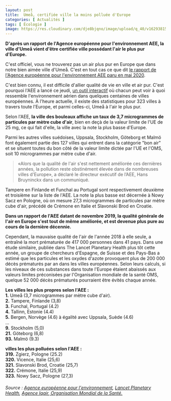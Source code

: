 ```yaml
---
layout: post
title:  Umeå, certifiée ville la moins polluée d'Europe
categories: [ Actualités ]
tags: [ Écologie ]
image: https://res.cloudinary.com/dje8bjqno/image/upload/q_40/v1629381540/images/articlecover/DSC07083-min_ixyulw.jpg
---
```


**D'après un rapport de l'Agence européenne pour l'environnement AEE, la ville d'Umeå vient d'être certifiée ville possédant l'air le plus pur d'Europe.**

C'est officiel, vous ne trouverez pas un air plus pur en Europe que dans notre bien aimée ville d'Umeå. C'est en tout cas ce que dit <a href="https://www.eea.europa.eu/publications/air-quality-in-europe-2020-report" target="_blank">le rapport de l'Agence européenne pour l'environnement AEE paru en mai 2020</a>.  

C'est bien connu, il est difficile d'allier qualité de vie en ville et air pur. C'est pourquoi l'AEE a lancé ce jeudi, <a href="https://www.eea.europa.eu/data-and-maps/dashboards/air-quality-statistics" target="_blank"> un outil interactif</a> où chacun peut voir à quoi ressemble l'environnement aérien dans quelques centaines de villes européennes. À l'heure actuelle, il existe des statistiques pour 323 villes à travers toute l'Europe, et parmi celles-ci, Umeå à l'air le plus pur.

Selon l'AEE, **la ville des bouleaux affiche un taux de 3,7 microgrammes de particules par mètre cube d'air**, bien en deçà de la valeur limite de l'UE de 25 mg, ce qui fait d'elle, la ville avec la note la plus basse d'Europe.

Parmi les autres villes suédoises, Uppsala, Stockholm, Göteborg et Malmö font également partie des 127 villes qui entrent dans la catégorie "bon air" et se situent toutes du bon côté de la valeur limite dictée par l'UE et l'OMS, soit 10 microgrammes par mètre cube d'air.

>«Alors que la qualité de l'air s'est nettement améliorée ces dernières années, la pollution reste obstinément élevée dans de nombreuses villes d'Europe», a déclaré le directeur exécutif de l’AEE, Hans Bruyninckx dans un communiqué.

Tampere en Finlande et Funchal au Portugal sont respectivement deuxième et troisième sur la liste de l'AEE. La note la plus basse est décernée à Nowy Sacz en Pologne, où on mesure 27,3 microgrammes de particules par mètre cube d'air, précédé de Crémone en Italie et Slavonski Brod en Croatie.

**Dans un rapport de l'AEE datant de novembre 2019, la qualité générale de l'air en Europe s'est tout de même améliorée, et est devenue plus pure au cours de la dernière décennie.**

Cependant, la mauvaise qualité de l'air de l'année 2018 à elle seule, a entraîné la mort prématurée de 417 000 personnes dans 41 pays. Dans une étude similaire, publiée dans The Lancet Planetary Health plus tôt cette année, un groupe de chercheurs d'Espagne, de Suisse et des Pays-Bas a estimé que les particules et les oxydes d'azote provoquent plus de 200 000 décès prématurés par an dans les villes européennes. Selon leurs calculs, si les niveaux de ces substances dans toute l'Europe étaient abaissés aux valeurs limites préconisées par l'Organisation mondiale de la santé OMS, quelque 52 000 décès prématurés pourraient être évités chaque année.

**Les villes les plus propres selon l'AEE :**  
**1.** Umeå (3,7 microgrammes par mètre cube d'air).  
**2.** Tampere, Finlande (3,8)  
**3.** Funchal, Portugal (4.2)  
**4.** Tallinn, Estonie (4.4)  
**5.** Bergen, Norvège (4.6) à égalité avec Uppsala, Suède (4.6)  
...  
**9.** Stockholm (5,0)  
**21.** Göteborg (6,8)  
**93.** Malmö (9.3)

**villes les plus polluées selon l'AEE :**  
**319.** Zgierz, Pologne (25.2)  
**320.** Vicence, Italie (25,6)  
**321.** Slavonski Brod, Croatie (25,7)  
**322.** Crémone, Italie (25,9)  
**323.** Nowy Sacz, Pologne (27,3)  

<h6>Source : <a href="https://www.eea.europa.eu/fr/highlights/nette-amelioration-de-la-qualite" target="_blank">Agence européenne pour l'environnement</a>, <a href="https://www.thelancet.com/journals/lanplh/article/PIIS2542-5196(20)30272-2/fulltext" target="_blank"> Lancet Planetary Health</a>, <a href="https://www.iqair.com/fr/blog/press-releases/covid-19-reduces-air-pollution-in-most-countries" target="_blank">Agence Iqair</a>,<a href="https://www.who.int/fr/news-room/fact-sheets/detail/ambient-(outdoor)-air-quality-and-health" target="_blank"> Organisation Mondial de la Santé.</a></h6>
